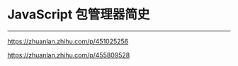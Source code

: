  # JavaScript 包管理器简史




 ---
 https://zhuanlan.zhihu.com/p/451025256

 https://zhuanlan.zhihu.com/p/455809528